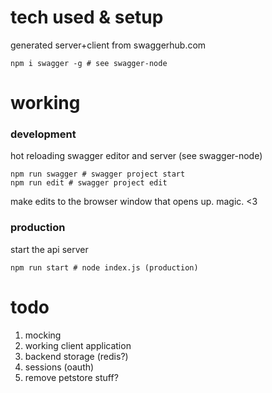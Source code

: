 # tech used & setup
generated server+client from swaggerhub.com

    npm i swagger -g # see swagger-node

# working
### development
hot reloading swagger editor and server (see swagger-node)

    npm run swagger # swagger project start
    npm run edit # swagger project edit
    
make edits to the browser window that opens up.
magic. <3

### production 
start the api server

    npm run start # node index.js (production)
    
# todo
1. mocking
1. working client application
1. backend storage (redis?)
1. sessions (oauth)
1. remove petstore stuff?
